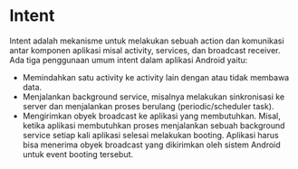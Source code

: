 # Intent
Intent adalah mekanisme untuk melakukan sebuah action dan komunikasi antar
komponen aplikasi misal activity, services, dan broadcast receiver. Ada tiga penggunaan umum
intent dalam aplikasi Android yaitu:
- Memindahkan satu activity ke activity lain dengan atau tidak membawa data.
- Menjalankan background service, misalnya melakukan sinkronisasi ke server dan
menjalankan proses berulang (periodic/scheduler task).
- Mengirimkan obyek broadcast ke aplikasi yang membutuhkan. Misal, ketika aplikasi
membutuhkan proses menjalankan sebuah background service setiap kali aplikasi selesai
melakukan booting. Aplikasi harus bisa menerima obyek broadcast yang dikirimkan oleh
sistem Android untuk event booting tersebut.
